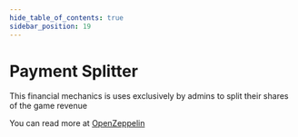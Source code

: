 ```yaml
---
hide_table_of_contents: true
sidebar_position: 19
---
```


# Payment Splitter

This financial mechanics is uses exclusively by admins to split their shares of the game revenue

You can read more at [OpenZeppelin](https://docs.openzeppelin.com/contracts/4.x/api/finance#PaymentSplitter)
